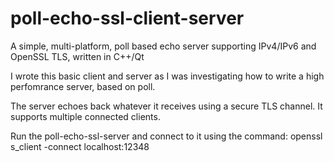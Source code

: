 # poll-echo-ssl-client-server
A simple, multi-platform, poll based echo server supporting IPv4/IPv6 and OpenSSL TLS, written in C++/Qt

I wrote this basic client and server as I was investigating how to write a high perfomrance server, based on poll.

The server echoes back whatever it receives using a secure TLS channel. It supports multiple connected clients.

Run the poll-echo-ssl-server and connect to it using the command: openssl s_client -connect localhost:12348


